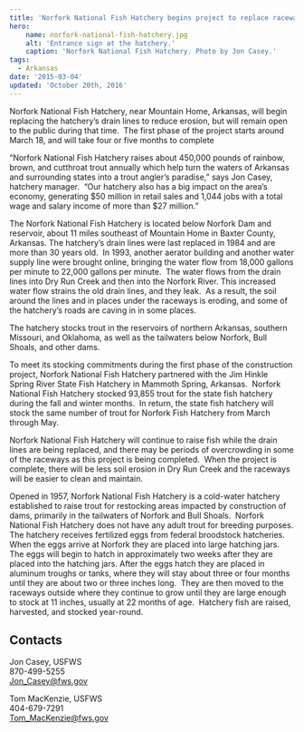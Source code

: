 ```yaml
---
title: 'Norfork National Fish Hatchery begins project to replace raceway drain lines'
hero:
    name: norfork-national-fish-hatchery.jpg
    alt: 'Entrance sign at the hatchery.'
    caption: 'Norfork National Fish Hatchery. Photo by Jon Casey.'
tags:
  - Arkansas
date: '2015-03-04'
updated: 'October 20th, 2016'
---
```


Norfork National Fish Hatchery, near Mountain Home, Arkansas, will begin replacing the hatchery’s drain lines to reduce erosion, but will remain open to the public during that time.  The first phase of the project starts around March 18, and will take four or five months to complete

“Norfork National Fish Hatchery raises about 450,000 pounds of rainbow, brown, and cutthroat trout annually which help turn the waters of Arkansas and surrounding states into a trout angler’s paradise,” says Jon Casey, hatchery manager.  “Our hatchery also has a big impact on the area’s economy, generating $50 million in retail sales and 1,044 jobs with a total wage and salary income of more than $27 million.”

The Norfork National Fish Hatchery is located below Norfork Dam and reservoir, about 11 miles southeast of Mountain Home in Baxter County, Arkansas. The hatchery’s drain lines were last replaced in 1984 and are more than 30 years old.  In 1993, another aerator building and another water supply line were brought online, bringing the water flow from 18,000 gallons per minute to 22,000 gallons per minute.  The water flows from the drain lines into Dry Run Creek and then into the Norfork River. This increased water flow strains the old drain lines, and they leak.  As a result, the soil around the lines and in places under the raceways is eroding, and some of the hatchery’s roads are caving in in some places.

The hatchery stocks trout in the reservoirs of northern Arkansas, southern Missouri, and Oklahoma, as well as the tailwaters below Norfork, Bull Shoals, and other dams.

To meet its stocking commitments during the first phase of the construction project, Norfork National Fish Hatchery partnered with the Jim Hinkle Spring River State Fish Hatchery in Mammoth Spring, Arkansas.  Norfork National Fish Hatchery stocked 93,855 trout for the state fish hatchery during the fall and winter months.  In return, the state fish hatchery will stock the same number of trout for Norfork Fish Hatchery from March through May.

Norfork National Fish Hatchery will continue to raise fish while the drain lines are being replaced, and there may be periods of overcrowding in some of the raceways as this project is being completed.  When the project is complete, there will be less soil erosion in Dry Run Creek and the raceways will be easier to clean and maintain.

Opened in 1957, Norfork National Fish Hatchery is a cold-water hatchery established to raise trout for restocking areas impacted by construction of dams, primarily in the tailwaters of Norfork and Bull Shoals.  Norfork National Fish Hatchery does not have any adult trout for breeding purposes. The hatchery receives fertilized eggs from federal broodstock hatcheries. When the eggs arrive at Norfork they are placed into large hatching jars. The eggs will begin to hatch in approximately two weeks after they are placed into the hatching jars. After the eggs hatch they are placed in aluminum troughs or tanks, where they will stay about three or four months until they are about two or three inches long.  They are then moved to the raceways outside where they continue to grow until they are large enough to stock at 11 inches, usually at 22 months of age.  Hatchery fish are raised, harvested, and stocked year-round.

## Contacts

Jon Casey, USFWS  
870-499-5255  
[Jon_Casey@fws.gov](mailto:Jon_Casey@fws.gov)

Tom MacKenzie, USFWS  
404-679-7291  
[Tom_MacKenzie@fws.gov](mailto:Tom_MacKenzie@fws.gov)  
